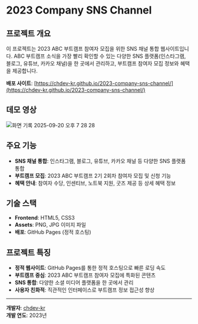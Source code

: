 # 2023 Company SNS Channel

## 프로젝트 개요

이 프로젝트는 2023 ABC 부트캠프 참여자 모집을 위한 SNS 채널 통합 웹사이트입니다. ABC 부트캠프 소식을 가장 빨리 확인할 수 있는 다양한 SNS 플랫폼(인스타그램, 블로그, 유튜브, 카카오 채널)을 한 곳에서 관리하고, 부트캠프 참여자 모집 정보와 혜택을 제공합니다.

**배포 사이트**: [https://chdev-kr.github.io/2023-company-sns-channel/](https://chdev-kr.github.io/2023-company-sns-channel/)

## 데모 영상
![화면 기록 2025-09-20 오후 7 28 28](https://github.com/user-attachments/assets/8c362d5b-85f6-4fe2-ac85-7ef0e173f3ef)

## 주요 기능

- **SNS 채널 통합**: 인스타그램, 블로그, 유튜브, 카카오 채널 등 다양한 SNS 플랫폼 통합
- **부트캠프 모집**: 2023 ABC 부트캠프 2기 2회차 참여자 모집 및 신청 기능
- **혜택 안내**: 참여자 수당, 인센티브, 노트북 지원, 굿즈 제공 등 상세 혜택 정보


## 기술 스택

- **Frontend**: HTML5, CSS3
- **Assets**: PNG, JPG 이미지 파일
- **배포**: GitHub Pages (정적 호스팅)

## 프로젝트 특징

- **정적 웹사이트**: GitHub Pages를 통한 정적 호스팅으로 빠른 로딩 속도
- **부트캠프 중심**: 2023 ABC 부트캠프 참여자 모집에 특화된 콘텐츠
- **SNS 통합**: 다양한 소셜 미디어 플랫폼을 한 곳에서 관리
- **사용자 친화적**: 직관적인 인터페이스로 부트캠프 정보 접근성 향상



---

**개발자**: [chdev-kr](https://github.com/chdev-kr)  
**개발 연도**: 2023년  
